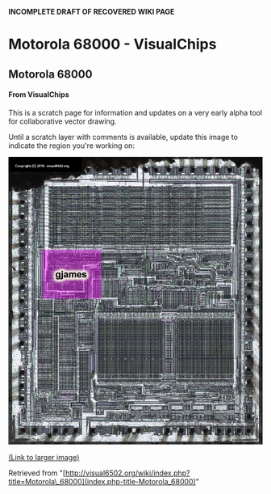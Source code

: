 **INCOMPLETE DRAFT OF RECOVERED WIKI PAGE**

# Motorola 68000 - VisualChips

## Motorola 68000

#### From VisualChips

This is a scratch page for information and updates on a very early alpha tool for collaborative vector drawing.

Until a scratch layer with comments is available, update this image to indicate the region you're working on:

![68000 vec annot.jpg](images/7/78/68000_vec_annot.jpg)

[(Link to larger image)](index.php-title-File-68000_vec_annot.jpg)

Retrieved from "[http://visual6502.org/wiki/index.php?title=Motorola\_68000](index.php-title-Motorola_68000)"

